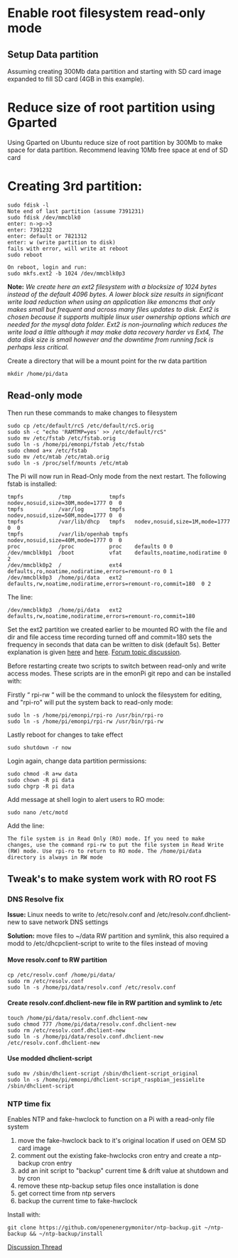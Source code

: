 # Enable root filesystem read-only mode

## Setup Data partition

Assuming creating 300Mb data partition and starting with SD card image expanded to fill SD card (4GB in this example).

# Reduce size of root partition using Gparted

Using Gparted on Ubuntu reduce size of root partition by 300Mb to make space for data partition. Recommend leaving 10Mb free space at end of SD card 



# Creating 3rd partition:

    sudo fdisk -l
    Note end of last partition (assume 7391231)
    sudo fdisk /dev/mmcblk0
    enter: n->p->3
    enter: 7391232
    enter: default or 7821312
    enter: w (write partition to disk)
    fails with error, will write at reboot
    sudo reboot
    
    On reboot, login and run:
    sudo mkfs.ext2 -b 1024 /dev/mmcblk0p3
    
**Note:** *We create here an ext2 filesystem with a blocksize of 1024 bytes instead of the default 4096 bytes. A lower block size results in significant write load reduction when using an application like emoncms that only makes small but frequent and across many files updates to disk. Ext2 is chosen because it supports multiple linux user ownership options which are needed for the mysql data folder. Ext2 is non-journaling which reduces the write load a little although it may make data recovery harder vs Ext4, The data disk size is small however and the downtime from running fsck is perhaps less critical.*
    
    
Create a directory that will be a mount point for the rw data partition

    mkdir /home/pi/data
    
## Read-only mode

Then run these commands to make changes to filesystem

    sudo cp /etc/default/rcS /etc/default/rcS.orig
    sudo sh -c "echo 'RAMTMP=yes' >> /etc/default/rcS"
    sudo mv /etc/fstab /etc/fstab.orig
    sudo ln -s /home/pi/emonpi/fstab /etc/fstab
	sudo chmod a+x /etc/fstab
    sudo mv /etc/mtab /etc/mtab.orig
    sudo ln -s /proc/self/mounts /etc/mtab
    
The Pi will now run in Read-Only mode from the next restart. The following fstab is installed:

```
tmpfs           /tmp            tmpfs   nodev,nosuid,size=30M,mode=1777 0  0
tmpfs           /var/log        tmpfs   nodev,nosuid,size=50M,mode=1777 0  0
tmpfs           /var/lib/dhcp   tmpfs   nodev,nosuid,size=1M,mode=1777 0  0
tmpfs           /var/lib/openhab tmpfs  nodev,nosuid,size=40M,mode=1777 0  0
proc            /proc           proc    defaults 0 0
/dev/mmcblk0p1  /boot           vfat    defaults,noatime,nodiratime 0 2
/dev/mmcblk0p2  /               ext4    defaults,ro,noatime,nodiratime,errors=remount-ro 0 1
/dev/mmcblk0p3  /home/pi/data   ext2    defaults,rw,noatime,nodiratime,errors=remount-ro,commit=180  0 2
```
The line:

	/dev/mmcblk0p3  /home/pi/data   ext2 defaults,rw,noatime,nodiratime,errors=remount-ro,commit=180

Set the ext2 partition we created earlier to be mounted RO with the file and dir and file access time recording turned off and commit=180 sets the frequency in seconds that data can be written to disk (default 5s). Better explanation is given [here](http://unix.stackexchange.com/questions/155784/advantages-disadvantages-of-increasing-commit-in-fstab) and [here](http://superuser.com/questions/479379/how-long-can-file-system-writes-be-cached-with-ext4/479384#479384). [Forum topic discussion](http://openenergymonitor.org/emon/node/11695). 

Before restarting create two scripts to switch between read-only and write access modes. These scripts are in the emonPi git repo and can be installed with:

Firstly “ rpi-rw “ will be the command to unlock the filesystem for editing, and "rpi-ro" will put the system back to read-only mode:

    sudo ln -s /home/pi/emonpi/rpi-ro /usr/bin/rpi-ro
    sudo ln -s /home/pi/emonpi/rpi-rw /usr/bin/rpi-rw
        
Lastly reboot for changes to take effect

    sudo shutdown -r now
    
Login again, change data partition permissions:

    sudo chmod -R a+w data
    sudo chown -R pi data
    sudo chgrp -R pi data

Add message at shell login to alert users to RO mode:

	sudo nano /etc/motd

Add the line:

	The file system is in Read Only (RO) mode. If you need to make changes, use the command rpi-rw to put the file system in Read Write (RW) mode. Use rpi-ro to return to RO mode. The /home/pi/data directory is always in RW mode

## Tweak's to make system work with RO root FS

### DNS Resolve fix

**Issue:** Linux needs to write to /etc/resolv.conf and /etc/resolv.conf.dhclient-new to save network DNS settings 

**Solution:** move files to ~/data RW partition and symlink, this also required a modd to /etc/dhcpclient-script to write to the files instead of moving

#### Move resolv.conf to RW partition 
	cp /etc/resolv.conf /home/pi/data/
	sudo rm /etc/resolv.conf 
	sudo ln -s /home/pi/data/resolv.conf /etc/resolv.conf

#### Create resolv.conf.dhclient-new file in RW partition and symlink to /etc
	touch /home/pi/data/resolv.conf.dhclient-new
	sudo chmod 777 /home/pi/data/resolv.conf.dhclient-new 
	sudo rm /etc/resolv.conf.dhclient-new
	sudo ln -s /home/pi/data/resolv.conf.dhclient-new /etc/resolv.conf.dhclient-new

#### Use modded dhclient-script 
    sudo mv /sbin/dhclient-script /sbin/dhclient-script_original
	sudo ln -s /home/pi/emonpi/dhclient-script_raspbian_jessielite /sbin/dhclient-script

### NTP time fix

Enables NTP and fake-hwclock to function on a Pi with a read-only file system

1) move the fake-hwclock back to it's original location if used on OEM SD card image
2) comment out the existing fake-hwclocks cron entry and create a ntp-backup cron entry
3) add an init script to "backup" current time & drift value at shutdown and by cron
4) remove these ntp-backup setup files once installation is done
5) get correct time from ntp servers
6) backup the current time to fake-hwclock

Install with:

	git clone https://github.com/openenergymonitor/ntp-backup.git ~/ntp-backup && ~/ntp-backup/install

[Discussion Thread](http://openenergymonitor.org/emon/node/5877)